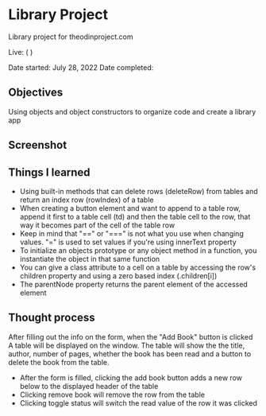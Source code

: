 # Library Project

Library project for theodinproject.com

Live: ( )

Date started: July 28, 2022
Date completed:

## Objectives

Using objects and object constructors to organize code and create a library app

## Screenshot

## Things I learned

- Using built-in methods that can delete rows (deleteRow) from tables and return an index row (rowIndex) of a table
- When creating a button element and want to append to a table row, append it first to a table cell (td) and then the table cell to the row, that way it becomes part of the cell of the table row
- Keep in mind that "==" or "===" is not what you use when changing values. "=" is used to set values if you're using innerText property
- To initialize an objects prototype or any object method in a function, you instantiate the object in that same function
- You can give a class attribute to a cell on a table by accessing the row's children property and using a zero based index (.children[i])
- The parentNode property returns the parent element of the accessed element

## Thought process

After filling out the info on the form, when the "Add Book" button is clicked A table will be displayed on the window.
The table will show the the title, author, number of pages, whether the book has been read and a button to delete the book from
the table.

- After the form is filled, clicking the add book button adds a new row below to the displayed header of the table
- Clicking remove book will remove the row from the table
- Clicking toggle status will switch the read value of the row it was clicked
